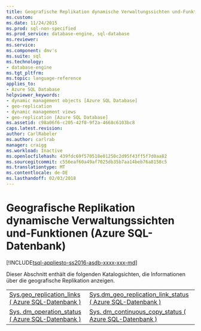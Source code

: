 ```yaml
---
title: Geografische Replikation dynamische Verwaltungssichten und-Funktionen (Azure SQL-Datenbank) | Microsoft Docs
ms.custom: 
ms.date: 11/24/2015
ms.prod: sql-non-specified
ms.prod_service: database-engine, sql-database
ms.reviewer: 
ms.service: 
ms.component: dmv's
ms.suite: sql
ms.technology:
- database-engine
ms.tgt_pltfrm: 
ms.topic: language-reference
applies_to:
- Azure SQL Database
helpviewer_keywords:
- dynamic management objects [Azure SQL Database]
- geo-replication
- dynamic management views
- geo-replication [Azure SQL Database]
ms.assetid: c98a06f6-c205-42f0-9f2a-4668c6103bc8
caps.latest.revision: 
author: CarlRabeler
ms.author: carlrab
manager: craigg
ms.workload: Inactive
ms.openlocfilehash: 439fdc69f570518e01250c2d95f43ff5f7d0aa82
ms.sourcegitcommit: c556eaf60a49af7025db35b7aa14beb76a8158c5
ms.translationtype: MT
ms.contentlocale: de-DE
ms.lasthandoff: 02/03/2018
---
```

# <a name="geo-replication-dynamic-management-views-and-functions-azure-sql-database"></a>Geografische Replikation dynamische Verwaltungssichten und-Funktionen (Azure SQL-Datenbank)
[!INCLUDE[tsql-appliesto-ss2016-asdb-xxxx-xxx-md](../../includes/tsql-appliesto-ss2016-asdb-xxxx-xxx-md.md)]

  Dieser Abschnitt enthält die folgenden Katalogsichten, die Informationen über die geografische Replikation anzeigen.  
  
|||  
|-|-|  
|[Sys.geo_replication_links &#40; Azure SQL-Datenbank &#41;](../../relational-databases/system-dynamic-management-views/sys-geo-replication-links-azure-sql-database.md)|[Sys.dm_geo_replication_link_status &#40; Azure SQL-Datenbank &#41;](../../relational-databases/system-dynamic-management-views/sys-dm-geo-replication-link-status-azure-sql-database.md)|  
|[Sys. dm_operation_status &#40; Azure SQL-Datenbank &#41;](../../relational-databases/system-dynamic-management-views/sys-dm-operation-status-azure-sql-database.md)|[Sys. dm_continuous_copy_status &#40; Azure SQL-Datenbank &#41;](../../relational-databases/system-dynamic-management-views/sys-dm-continuous-copy-status-azure-sql-database.md)|  
  
  
